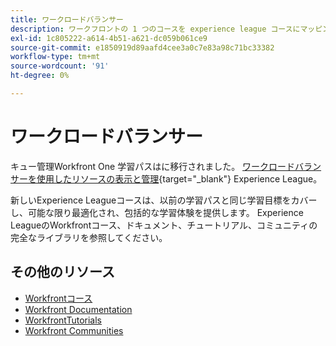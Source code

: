 ```yaml
---
title: ワークロードバランサー
description: ワークフロントの 1 つのコースを experience league コースにマッピング
exl-id: 1c805222-a614-4b51-a621-dc059b061ce9
source-git-commit: e1850919d89aafd4cee3a0c7e83a98c71bc33382
workflow-type: tm+mt
source-wordcount: '91'
ht-degree: 0%

---
```


# ワークロードバランサー

キュー管理Workfront One 学習パスはに移行されました。 [ワークロードバランサーを使用したリソースの表示と管理](https://experienceleague.adobe.com/?recommended=Workfront-L-1-2022.1.workloadbalancer){target="_blank"} Experience League。

新しいExperience Leagueコースは、以前の学習パスと同じ学習目標をカバーし、可能な限り最適化され、包括的な学習体験を提供します。  Experience LeagueのWorkfrontコース、ドキュメント、チュートリアル、コミュニティの完全なライブラリを参照してください。

## その他のリソース

* [Workfrontコース](https://experienceleague.adobe.com/?lang=en&amp;Solution=Workfront#courses)
* [Workfront Documentation](https://experienceleague.adobe.com/docs/workfront.html)
* [WorkfrontTutorials](https://experienceleague.adobe.com/docs/workfront-learn/tutorials-workfront/home.html)
* [Workfront Communities](https://experienceleaguecommunities.adobe.com/t5/workfront/ct-p/workfront)
